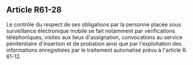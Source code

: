 Article R61-28
----
Le contrôle du respect de ses obligations par la personne placée sous
surveillance électronique mobile se fait notamment par vérifications
téléphoniques, visites aux lieux d'assignation, convocations au service
pénitentiaire d'insertion et de probation ainsi que par l'exploitation des
informations enregistrées par le traitement automatisé prévu à l'article R.
61-12.
